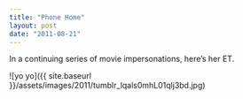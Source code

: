 ```yaml
---
title: "Phone Home"
layout: post
date: "2011-08-21"
---
```


In a continuing series of movie impersonations, here’s her ET.

![yo yo]({{ site.baseurl }}/assets/images/2011/tumblr_lqals0mhL01qlj3bd.jpg)
